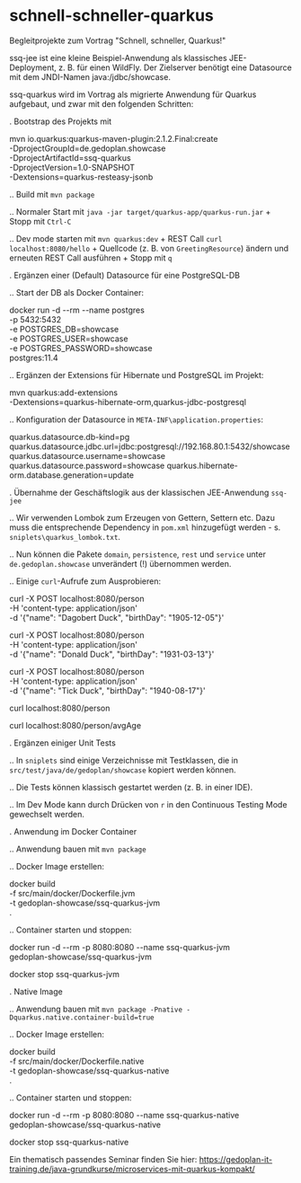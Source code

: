 # schnell-schneller-quarkus
Begleitprojekte zum Vortrag "Schnell, schneller, Quarkus!"

ssq-jee ist eine kleine Beispiel-Anwendung als klassisches JEE-Deployment, z. B. für einen WildFly.
Der Zielserver benötigt eine Datasource mit dem JNDI-Namen java:/jdbc/showcase.

ssq-quarkus wird im Vortrag als migrierte Anwendung für Quarkus aufgebaut, und zwar mit den folgenden Schritten:

. Bootstrap des Projekts mit

 mvn io.quarkus:quarkus-maven-plugin:2.1.2.Final:create \
   -DprojectGroupId=de.gedoplan.showcase \
   -DprojectArtifactId=ssq-quarkus \
   -DprojectVersion=1.0-SNAPSHOT \
   -Dextensions=quarkus-resteasy-jsonb

.. Build mit `mvn package`

.. Normaler Start mit `java -jar target/quarkus-app/quarkus-run.jar`
+
Stopp mit `Ctrl-C`

.. Dev mode starten mit `mvn quarkus:dev`
+
REST Call `curl localhost:8080/hello`
+
Quellcode (z. B. von `GreetingResource`) ändern und erneuten REST Call ausführen
+
Stopp mit `q`

. Ergänzen einer (Default) Datasource für eine PostgreSQL-DB

.. Start der DB als Docker Container:

 docker run -d --rm --name postgres \
   -p 5432:5432 \
   -e POSTGRES_DB=showcase \
   -e POSTGRES_USER=showcase \
   -e POSTGRES_PASSWORD=showcase \
   postgres:11.4
   
.. Ergänzen der Extensions für Hibernate und PostgreSQL im Projekt:

 mvn quarkus:add-extensions \
   -Dextensions=quarkus-hibernate-orm,quarkus-jdbc-postgresql

.. Konfiguration der Datasource in `META-INF\application.properties`:

 quarkus.datasource.db-kind=pg
 quarkus.datasource.jdbc.url=jdbc:postgresql://192.168.80.1:5432/showcase
 quarkus.datasource.username=showcase
 quarkus.datasource.password=showcase
 quarkus.hibernate-orm.database.generation=update
 
. Übernahme der Geschäftslogik aus der klassischen JEE-Anwendung `ssq-jee`

.. Wir verwenden Lombok zum Erzeugen von Gettern, Settern etc. Dazu muss die entsprechende Dependency in `pom.xml` hinzugefügt werden - s. `sniplets\quarkus_lombok.txt`. 

.. Nun können die Pakete `domain`, `persistence`, `rest` und `service` unter `de.gedoplan.showcase` unverändert (!) übernommen werden.

.. Einige `curl`-Aufrufe zum Ausprobieren:

 curl -X POST localhost:8080/person \
   -H 'content-type: application/json' \
   -d '{"name": "Dagobert Duck", "birthDay": "1905-12-05"}'
 
 curl -X POST localhost:8080/person \
   -H 'content-type: application/json' \
   -d '{"name": "Donald Duck", "birthDay": "1931-03-13"}'
   
 curl -X POST localhost:8080/person \
   -H 'content-type: application/json' \
   -d '{"name": "Tick Duck", "birthDay": "1940-08-17"}'
   
 curl localhost:8080/person
 
 curl localhost:8080/person/avgAge
 
. Ergänzen einiger Unit Tests
 
.. In `sniplets` sind einige Verzeichnisse mit Testklassen, die in `src/test/java/de/gedoplan/showcase` kopiert werden können.

.. Die Tests können klassisch gestartet werden (z. B. in einer IDE).

.. Im Dev Mode kann durch Drücken von `r` in den Continuous Testing Mode gewechselt werden.

. Anwendung im Docker Container

.. Anwendung bauen mit `mvn package`

.. Docker Image erstellen:

 docker build \
   -f src/main/docker/Dockerfile.jvm \
   -t gedoplan-showcase/ssq-quarkus-jvm \
   .

.. Container starten und stoppen:

 docker run -d --rm -p 8080:8080 --name ssq-quarkus-jvm \
   gedoplan-showcase/ssq-quarkus-jvm
   
 docker stop ssq-quarkus-jvm
 
. Native Image

.. Anwendung bauen mit `mvn package -Pnative -Dquarkus.native.container-build=true`

.. Docker Image erstellen:

 docker build \
   -f src/main/docker/Dockerfile.native \
   -t gedoplan-showcase/ssq-quarkus-native \
   .

.. Container starten und stoppen:

 docker run -d --rm -p 8080:8080 --name ssq-quarkus-native \
   gedoplan-showcase/ssq-quarkus-native
   
 docker stop ssq-quarkus-native


Ein thematisch passendes Seminar finden Sie hier: https://gedoplan-it-training.de/java-grundkurse/microservices-mit-quarkus-kompakt/
